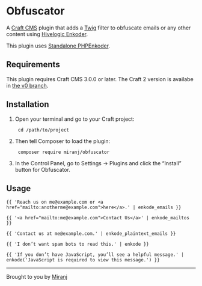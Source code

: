 Obfuscator
==========

A [Craft CMS][craft] plugin that adds a [Twig][twig] filter to obfuscate emails or any other content using [Hivelogic Enkoder][he].

[craft]:http://buildwithcraft.com/
[twig]:http://twig.sensiolabs.org/
[he]:http://hivelogic.com/enkoder/

This plugin uses [Standalone PHPEnkoder][sp].

[sp]: https://github.com/jnicol/standalone-phpenkoder


Requirements
------------
This plugin requires Craft CMS 3.0.0 or later. The Craft 2 version is availabe in [the v0 branch](https://github.com/miranj/craft-obfuscator/tree/v0).



Installation
------------

1. Open your terminal and go to your Craft project:

        cd /path/to/project

2. Then tell Composer to load the plugin:

        composer require miranj/obfuscator

3. In the Control Panel, go to Settings → Plugins and click the “Install” button for Obfuscator.


Usage
-----
```
{{ 'Reach us on me@example.com or <a href="mailto:anotherme@example.com">here</a>.' | enkode_emails }}
```

```
{{ '<a href="mailto:me@example.com">Contact Us</a>' | enkode_mailtos }}
```

```
{{ 'Contact us at me@example.com.' | enkode_plaintext_emails }}
```

```
{{ 'I don’t want spam bots to read this.' | enkode }}
```

```
{{ 'If you don’t have JavaScript, you’ll see a helpful message.' | enkode('JavaScript is required to view this message.') }}
```


---

Brought to you by [Miranj](https://miranj.in/)

